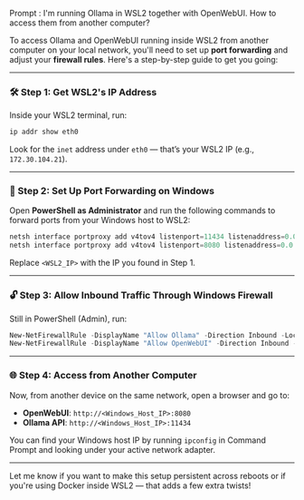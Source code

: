 Prompt : I'm running Ollama in WSL2 together with OpenWebUI. How to access them from another computer?

To access Ollama and OpenWebUI running inside WSL2 from another computer on your local network, you'll need to set up **port forwarding** and adjust your **firewall rules**. Here's a step-by-step guide to get you going:

---

### 🛠️ Step 1: Get WSL2's IP Address
Inside your WSL2 terminal, run:
```bash
ip addr show eth0
```
Look for the `inet` address under `eth0` — that’s your WSL2 IP (e.g., `172.30.104.21`).

---

### 🔁 Step 2: Set Up Port Forwarding on Windows
Open **PowerShell as Administrator** and run the following commands to forward ports from your Windows host to WSL2:

```powershell
netsh interface portproxy add v4tov4 listenport=11434 listenaddress=0.0.0.0 connectport=11434 connectaddress=<WSL2_IP>
netsh interface portproxy add v4tov4 listenport=8080 listenaddress=0.0.0.0 connectport=8080 connectaddress=<WSL2_IP>
```

Replace `<WSL2_IP>` with the IP you found in Step 1.

---

### 🔓 Step 3: Allow Inbound Traffic Through Windows Firewall
Still in PowerShell (Admin), run:

```powershell
New-NetFirewallRule -DisplayName "Allow Ollama" -Direction Inbound -LocalPort 11434 -Protocol TCP -Action Allow
New-NetFirewallRule -DisplayName "Allow OpenWebUI" -Direction Inbound -LocalPort 8080 -Protocol TCP -Action Allow
```

---

### 🌐 Step 4: Access from Another Computer
Now, from another device on the same network, open a browser and go to:

- **OpenWebUI**: `http://<Windows_Host_IP>:8080`
- **Ollama API**: `http://<Windows_Host_IP>:11434`

You can find your Windows host IP by running `ipconfig` in Command Prompt and looking under your active network adapter.

---

Let me know if you want to make this setup persistent across reboots or if you're using Docker inside WSL2 — that adds a few extra twists!